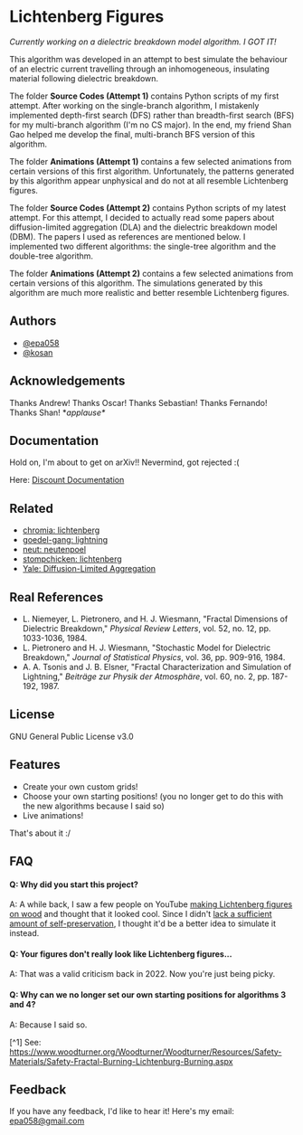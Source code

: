 
# Lichtenberg Figures

*Currently working on a dielectric breakdown model algorithm. I GOT IT!*

This algorithm was developed in an attempt to best simulate the behaviour of an electric current travelling through an inhomogeneous, insulating material following dielectric breakdown.

The folder **Source Codes (Attempt 1)** contains Python scripts of my first attempt. After working on the single-branch algorithm, I mistakenly implemented depth-first search (DFS) rather than breadth-first search (BFS) for my multi-branch algorithm (I'm no CS major). In the end, my friend Shan Gao helped me develop the final, multi-branch BFS version of this algorithm.

The folder **Animations (Attempt 1)** contains a few selected animations from certain versions of this first algorithm. Unfortunately, the patterns generated by this algorithm appear unphysical and do not at all resemble Lichtenberg figures.

The folder **Source Codes (Attempt 2)** contains Python scripts of my latest attempt. For this attempt, I decided to actually read some papers about diffusion-limited aggregation (DLA) and the dielectric breakdown model (DBM). The papers I used as references are mentioned below. I implemented two different algorithms: the single-tree algorithm and the double-tree algorithm. 

The folder **Animations (Attempt 2)** contains a few selected animations from certain versions of this algorithm. The simulations generated by this algorithm are much more realistic and better resemble Lichtenberg figures.

## Authors

- [@epa058](https://github.com/epa058)
- [@kosan](https://github.com/shan-gao5)


## Acknowledgements

 Thanks Andrew! Thanks Oscar! Thanks Sebastian! Thanks Fernando! Thanks Shan! \**applause\**


## Documentation

Hold on, I'm about to get on arXiv!! Nevermind, got rejected :( 

Here: [Discount Documentation](https://github.com/epa058/Lichtenberg-Figures/blob/main/Paper.pdf)

## Related

- [chromia: lichtenberg](https://github.com/chromia/lichtenberg)
- [goedel-gang: lightning](https://github.com/goedel-gang/lightning)
- [neut: neutenpoel](https://github.com/neut/neutenpoel)
- [stompchicken: lichtenberg](https://github.com/stompchicken/lichtenberg)
- [Yale: Diffusion-Limited Aggregation](https://web.archive.org/web/20030805085849/http://classes.yale.edu/fractals/Panorama/Physics/DLA/DLA.html)

## Real References
- L. Niemeyer, L. Pietronero, and H. J. Wiesmann, "Fractal Dimensions of Dielectric Breakdown," *Physical Review Letters*, vol. 52, no. 12, pp. 1033-1036, 1984.
- L. Pietronero and H. J. Wiesmann, "Stochastic Model for Dielectric Breakdown," *Journal of Statistical Physics*, vol. 36, pp. 909-916, 1984.
- A. A. Tsonis and J. B. Elsner, "Fractal Characterization and Simulation of Lightning," *Beiträge zur Physik der Atmosphäre*, vol. 60, no. 2, pp. 187-192, 1987.

## License

GNU General Public License v3.0


## Features

- Create your own custom grids!
- Choose your own starting positions! (you no longer get to do this with the new algorithms because I said so)
- Live animations!

That's about it :/

## FAQ

#### Q: Why did you start this project?

A: A while back, I saw a few people on YouTube [making Lichtenberg figures on wood](https://www.youtube.com/watch?v=BxjtCAp9JWo) and thought that it looked cool. Since I didn't [lack a sufficient amount of self-preservation](https://www.woodturner.org/Woodturner/Woodturner/Resources/Safety-Materials/Safety-Fractal-Burning-Lichtenburg-Burning.aspx), I thought it'd be a better idea to simulate it instead.

#### Q: Your figures don't really look like Lichtenberg figures...

A: That was a valid criticism back in 2022. Now you're just being picky.

#### Q: Why can we no longer set our own starting positions for algorithms 3 and 4?

A: Because I said so.

[^1] See: https://www.woodturner.org/Woodturner/Woodturner/Resources/Safety-Materials/Safety-Fractal-Burning-Lichtenburg-Burning.aspx
## Feedback

If you have any feedback, I'd like to hear it! Here's my email: epa058@gmail.com
